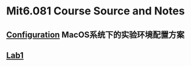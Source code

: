 # Mit6.081 Course Source and Notes
## [Configuration](./Configuration/实验环境配置.md) MacOS系统下的实验环境配置方案
## [Lab1](./Lab1/lab1.md)
